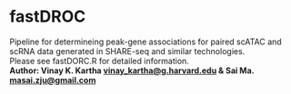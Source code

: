 # fastDROC
Pipeline for determineing peak-gene associations for paired scATAC and scRNA data generated in SHARE-seq and similar technologies.\
Please see fastDORC.R for detailed information.\
**Author: Vinay K. Kartha vinay_kartha@g.harvard.edu & Sai Ma. masai.zju@gmail.com**
